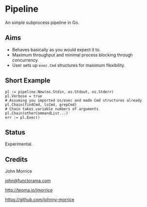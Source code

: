 # Pipeline

An simple subprocess pipeline in Go.

## Aims

* Behaves basically as you would expect it to.
* Maximum throughput and minimal process blocking through concurrency.
* User sets up `exec.Cmd` structures for maximum flexibility.

## Short Example

    pl := pipeline.New(os.Stdin, os.Stdout, os.Stderr)
    pl.Verbose = true
    # Assuming you imported os/exec and made Cmd structures already
    pl.Chain(findCmd, lsCmd, grepCmd)
    # Chain takes variable numbers of arguments
    pl.Chain(otherCommandList...)
    err := pl.Exec()

## Status

Experimental.

## Credits

John Morrice

john@functorama.com

http://teoma.io/jmorrice

https://github.com/johnny-morrice
